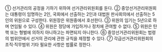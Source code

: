 ① 선거관리의 공정을 기하기 위하여 선거관리위원회를 둔다.
② 중앙선거관리위원회는 대통령이 임명하는 2인, 국회에서 선출하는 2인과 대법원 판사회의에서 선출하는 5인의 위원으로 구성한다. 위원장은 위원중에서 호선한다.
③ 위원의 임기는 5년으로 하며 연임될 수 있다.
④ 위원은 정당에 가입하거나 정치에 관여할 수 없다.
⑤ 위원은 탄핵 또는 형벌에 의하지 아니하고는 파면되지 아니한다.
⑥ 중앙선거관리위원회는 법령의 범위안에서 선거의 관리에 관한 규칙을 제정할 수 있다.
⑦ 각급선거관리위원회의 조직·직무범위 기타 필요한 사항은 법률로 정한다.
